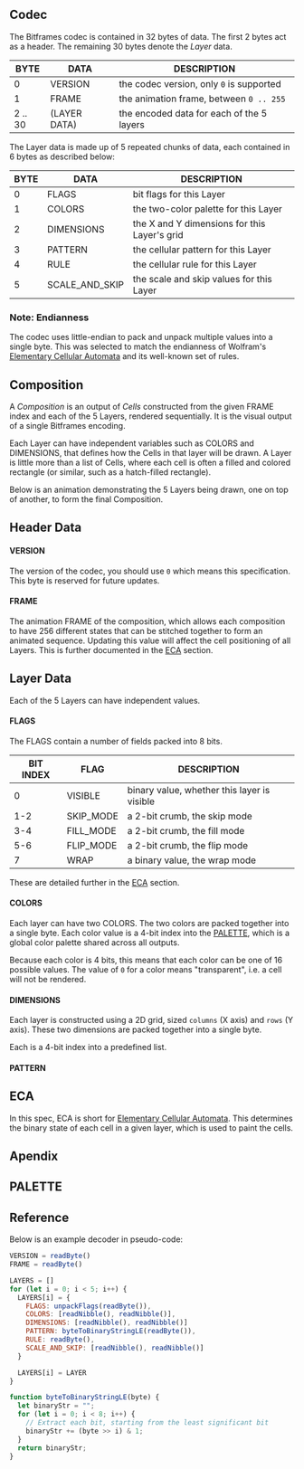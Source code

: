 ## Codec

The Bitframes codec is contained in 32 bytes of data. The first 2 bytes act as a header. The remaining 30 bytes denote the _Layer_ data.

| BYTE    | DATA         | DESCRIPTION                               |
| ------- | ------------ | ----------------------------------------- |
| 0       | VERSION      | the codec version, only `0` is supported  |
| 1       | FRAME        | the animation frame, between `0 .. 255`   |
| 2 .. 30 | (LAYER DATA) | the encoded data for each of the 5 layers |

The Layer data is made up of 5 repeated chunks of data, each contained in 6 bytes as described below:

| BYTE | DATA           | DESCRIPTION                                  |
| ---- | -------------- | -------------------------------------------- |
| 0    | FLAGS          | bit flags for this Layer                     |
| 1    | COLORS         | the two-color palette for this Layer         |
| 2    | DIMENSIONS     | the X and Y dimensions for this Layer's grid |
| 3    | PATTERN        | the cellular pattern for this Layer          |
| 4    | RULE           | the cellular rule for this Layer             |
| 5    | SCALE_AND_SKIP | the scale and skip values for this Layer     |

### Note: Endianness

The codec uses little-endian to pack and unpack multiple values into a single byte. This was selected to match the endianness of Wolfram's [Elementary Cellular Automata](https://en.wikipedia.org/wiki/Elementary_cellular_automaton) and its well-known set of rules.

## Composition

A _Composition_ is an output of _Cells_ constructed from the given FRAME index and each of the 5 Layers, rendered sequentially. It is the visual output of a single Bitframes encoding.

Each Layer can have independent variables such as COLORS and DIMENSIONS, that defines how the Cells in that layer will be drawn. A Layer is little more than a list of Cells, where each cell is often a filled and colored rectangle (or similar, such as a hatch-filled rectangle).

Below is an animation demonstrating the 5 Layers being drawn, one on top of another, to form the final Composition.

## Header Data

#### VERSION

The version of the codec, you should use `0` which means this specification. This byte is reserved for future updates.

#### FRAME

The animation FRAME of the composition, which allows each composition to have 256 different states that can be stitched together to form an animated sequence. Updating this value will affect the cell positioning of all Layers. This is further documented in the [ECA](#eca) section.

## Layer Data

Each of the 5 Layers can have independent values.

#### FLAGS

The FLAGS contain a number of fields packed into 8 bits.

| BIT INDEX | FLAG      | DESCRIPTION                                 |
| --------- | --------- | ------------------------------------------- |
| 0         | VISIBLE   | binary value, whether this layer is visible |
| 1-2       | SKIP_MODE | a 2-bit crumb, the skip mode                |
| 3-4       | FILL_MODE | a 2-bit crumb, the fill mode                |
| 5-6       | FLIP_MODE | a 2-bit crumb, the flip mode                |
| 7         | WRAP      | a binary value, the wrap mode               |

These are detailed further in the [ECA](#eca) section.

#### COLORS

Each layer can have two COLORS. The two colors are packed together into a single byte. Each color value is a 4-bit index into the [PALETTE](#PALETTE), which is a global color palette shared across all outputs.

Because each color is 4 bits, this means that each color can be one of 16 possible values. The value of `0` for a color means "transparent", i.e. a cell will not be rendered.

#### DIMENSIONS

Each layer is constructed using a 2D grid, sized `columns` (X axis) and `rows` (Y axis). These two dimensions are packed together into a single byte.

Each is a 4-bit index into a predefined list.

#### PATTERN

## ECA

In this spec, ECA is short for [Elementary Cellular Automata](https://en.wikipedia.org/wiki/Elementary_cellular_automaton). This determines the binary state of each cell in a given layer, which is used to paint the cells.

## Apendix

## PALETTE

## Reference

Below is an example decoder in pseudo-code:

```js
VERSION = readByte()
FRAME = readByte()

LAYERS = []
for (let i = 0; i < 5; i++) {
  LAYERS[i] = {
    FLAGS: unpackFlags(readByte()),
    COLORS: [readNibble(), readNibble()],
    DIMENSIONS: [readNibble(), readNibble()]
    PATTERN: byteToBinaryStringLE(readByte()),
    RULE: readByte(),
    SCALE_AND_SKIP: [readNibble(), readNibble()]
  }

  LAYERS[i] = LAYER
}

function byteToBinaryStringLE(byte) {
  let binaryStr = "";
  for (let i = 0; i < 8; i++) {
    // Extract each bit, starting from the least significant bit
    binaryStr += (byte >> i) & 1;
  }
  return binaryStr;
}
```

